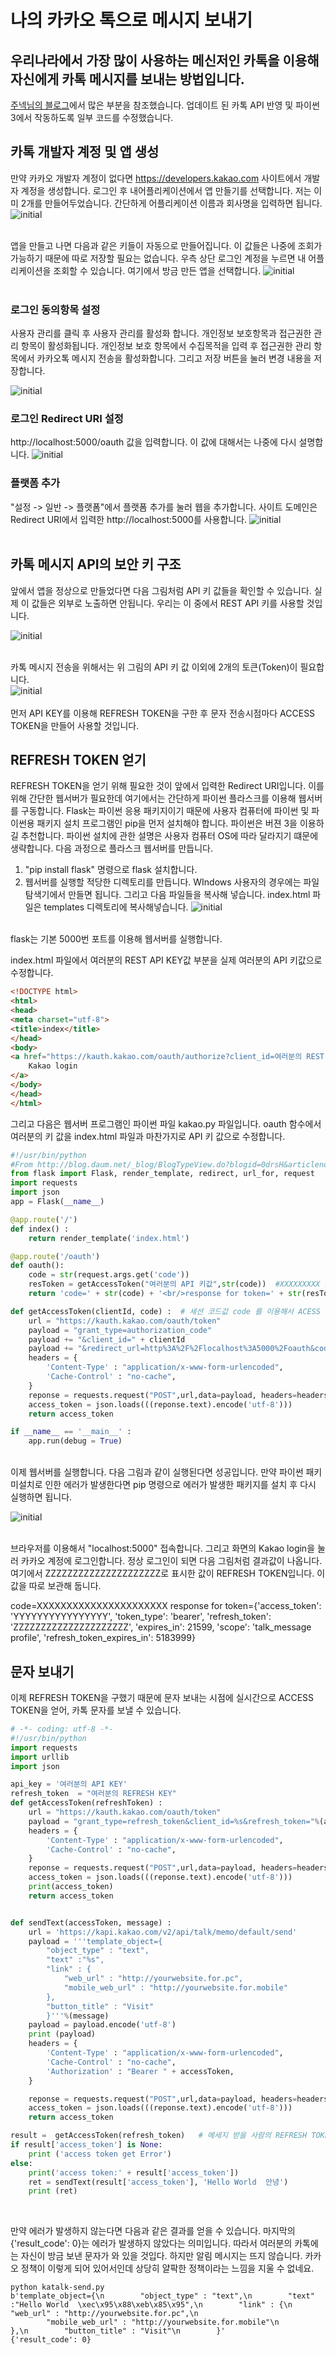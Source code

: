 # 나의 카카오 톡으로 메시지 보내기

우리나라에서 가장 많이 사용하는 메신저인 카톡을 이용해 자신에게 카톡 메시지를 보내는 방법입니다.
----------------------------------
[주넥님의 블로그](http://blog.daum.net/_blog/BlogTypeView.do?blogid=0drsH&articleno=79)에서 많은 부분을 참조했습니다. 업데이트 된 카톡 API 반영 및 파이썬 3에서 작동하도록 일부 코드를 수정했습니다.

## 카톡 개발자 계정 및 앱 생성
만약 카카오 개발자 계정이 없다면 https://developers.kakao.com 사이트에서 개발자 계정을 생성합니다. 로그인 후 내어플리케이션에서 앱 만들기를 선택합니다. 저는 이미 2개를 만들어두었습니다. 간단하게 어플리케이션 이름과 회사명을 입력하면 됩니다. <br />
![initial](./image/2-1.png)<br /><br />

앱을 만들고 나면 다음과 같은 키들이 자동으로 만들어집니다. 이 값들은 나중에 조회가 가능하기 때문에 따로 저장할 필요는 없습니다.
우측 상단 로그인 계정을 누르면 내 어플리케이션을 조회할 수 있습니다. 여기에서 방금 만든 앱을 선택합니다.
![initial](./image/2-2.png)<br /><br />

### 로그인 동의항목 설정
사용자 관리를 클릭 후 사용자 관리를 활성화 합니다. 개인정보 보호항목과 접근권한 관리 항목이 활성화됩니다. 개인정보 보호 항목에서 수집목적을 입력 후  접근권한 관리 항목에서 카카오톡 메시지 전송을 활성화합니다. 그리고 저장 버튼을 눌러 변경 내용을 저장합니다.

![initial](./image/2-3.png)<br />

### 로그인 Redirect URI  설정
http://localhost:5000/oauth 값을 입력합니다. 이 값에 대해서는 나중에 다시 설명합니다.
![initial](./image/2-4.png)<br />

### 플랫폼 추가
"설정 -> 일반 -> 플랫폼"에서 플랫폼 추가를 눌러 웹을 추가합니다. 사이트 도메인은 Redirect URI에서 입력한 http://localhost:5000를 사용합니다.
![initial](./image/2-6.png)<br /><br />


## 카톡 메시지 API의 보안 키 구조
앞에서 앱을 정상으로 만들었다면 다음 그림처럼 API 키 값들을 확인할 수 있습니다. 실제 이 값들은 외부로 노출하면 안됩니다. 우리는 이 중에서 REST API 키를 사용할 것입니다.

![initial](./image/2-8.png)<br /><br />


카톡 메시지 전송을 위해서는 위 그림의  API 키 값 이외에 2개의  토큰(Token)이 필요합니다.  
![initial](./image/2-7.png)<br /><br />
먼저 API KEY를 이용해 REFRESH TOKEN을 구한 후 문자 전송시점마다 ACCESS TOKEN을 만들어 사용할 것입니다.

## REFRESH TOKEN 얻기
REFRESH TOKEN을 얻기 위해 필요한 것이 앞에서 입력한 Redirect URI입니다. 이를 위해 간단한 웹서버가 필요한데 여기에서는 간단하게 파이썬 플라스크를 이용해 웹서버를 구동합니다. Flask는 파이썬 응용 패키지이기 때문에 사용자 컴퓨터에 파이썬 및 파이썬용 패키지 설치 프로그램인 pip을 먼저 설치해야 합니다. 파이썬은 버젼 3을 이용하길 추천합니다. 파이썬 설치에 관한 설명은 사용자 컴퓨터 OS에 따라 달라지기 떄문에 생략합니다. 다음 과정으로 플라스크 웹서버를 만듭니다.

1. "pip install flask" 명령으로 flask 설치합니다.
2. 웹서버를 실행할 적당한 디렉토리를 만듭니다. WIndows 사용자의 경우에는 파일 탐색기에서 만들면 됩니다.  그리고 다음 파일들을 복사해 넣습니다. index.html 파일은 templates 디렉토리에 복사해넣습니다.
![initial](./image/2-9.png)<br /><br />

flask는 기본 5000번 포트를 이용해 웹서버를 실행합니다. 

index.html 파일에서 여러분의 REST API KEY값 부분을 실제 여러분의 API 키값으로 수정합니다.
```html
<!DOCTYPE html>
<html>
<head>
<meta charset="utf-8">
<title>index</title>
</head>
<body>
<a href="https://kauth.kakao.com/oauth/authorize?client_id=여러분의 REST API KEY값&redirect_uri=http://localhost:5000/oauth&response_type=code&scope=talk_message">
    Kakao login
</a>
</body>
</head>
</html>
```

그리고 다음은 웹서버 프로그램인 파이썬 파일 kakao.py 파일입니다. oauth 함수에서 여러분의 키 값을 index.html 파일과 마찬가지로 API 키 값으로 수정합니다.

```python
#!/usr/bin/python
#From http://blog.daum.net/_blog/BlogTypeView.do?blogid=0drsH&articleno=79 
from flask import Flask, render_template, redirect, url_for, request
import requests
import json
app = Flask(__name__)

@app.route('/')
def index() :
    return render_template('index.html')

@app.route('/oauth')
def oauth():
    code = str(request.args.get('code'))
    resToken = getAccessToken("여러분의 API 키값",str(code))  #XXXXXXXXX 자리에 RESET API KEY값을 사용
    return 'code=' + str(code) + '<br/>response for token=' + str(resToken)

def getAccessToken(clientId, code) :  # 세션 코드값 code 를 이용해서 ACESS TOKEN과 REFRESH TOKEN을 발급 받음
    url = "https://kauth.kakao.com/oauth/token"
    payload = "grant_type=authorization_code"
    payload += "&client_id=" + clientId
    payload += "&redirect_url=http%3A%2F%2Flocalhost%3A5000%2Foauth&code=" + code
    headers = {
        'Content-Type' : "application/x-www-form-urlencoded",
        'Cache-Control' : "no-cache",
    }
    reponse = requests.request("POST",url,data=payload, headers=headers)
    access_token = json.loads(((reponse.text).encode('utf-8')))
    return access_token

if __name__ == '__main__' :
    app.run(debug = True)
```
<br />
이제 웹서버를 실행합니다. 다음 그림과 같이 실행된다면 성공입니다. 만약 파이썬 패키 미설치로 인한 에러가 발생한다면 pip 명령으로 에러가 발생한 패키지를 설치 후 다시 실행하면 됩니다.

![initial](./image/2-10.png)<br /><br />

브라우저를 이용해서 "localhost:5000" 접속합니다. 그리고 화면의 Kakao login을 눌러 카카오 계정에 로그인합니다. 정상 로그인이 되면 다음 그림처럼 결과값이 나옵니다. 여기에서 ZZZZZZZZZZZZZZZZZZZZZ로 표시한 값이 REFRESH TOKEN입니다. 이 값을 따로 보관해 둡니다.

code=XXXXXXXXXXXXXXXXXXXXXX
response for token={'access_token': 'YYYYYYYYYYYYYYYY', 'token_type': 'bearer', 'refresh_token': 'ZZZZZZZZZZZZZZZZZZZZZ', 'expires_in': 21599, 'scope': 'talk_message profile', 'refresh_token_expires_in': 5183999}

## 문자 보내기
이제 REFRESH TOKEN을 구했기 때문에 문자 보내는 시점에 실시간으로 ACCESS TOKEN을 얻어, 카톡 문자를 보낼 수 있습니다.

```python
# -*- coding: utf-8 -*-
#!/usr/bin/python
import requests
import urllib
import json

api_key = '여러분의 API KEY'
refresh_token  = "여러분의 REFRESH KEY"
def getAccessToken(refreshToken) :
    url = "https://kauth.kakao.com/oauth/token"
    payload = "grant_type=refresh_token&client_id=%s&refresh_token="%(api_key) + refreshToken
    headers = {
        'Content-Type' : "application/x-www-form-urlencoded",
        'Cache-Control' : "no-cache",
    }
    reponse = requests.request("POST",url,data=payload, headers=headers)
    access_token = json.loads(((reponse.text).encode('utf-8')))
    print(access_token)
    return access_token


def sendText(accessToken, message) :
    url = 'https://kapi.kakao.com/v2/api/talk/memo/default/send'
    payload = '''template_object={
        "object_type" : "text",
        "text" :"%s",
        "link" : {
            "web_url" : "http://yourwebsite.for.pc",
            "mobile_web_url" : "http://yourwebsite.for.mobile"
        },
        "button_title" : "Visit"
        }'''%(message)
    payload = payload.encode('utf-8')
    print (payload)
    headers = {
        'Content-Type' : "application/x-www-form-urlencoded",
        'Cache-Control' : "no-cache",
        'Authorization' : "Bearer " + accessToken,
    }

    reponse = requests.request("POST",url,data=payload, headers=headers)
    access_token = json.loads(((reponse.text).encode('utf-8')))
    return access_token

result =  getAccessToken(refresh_token)   # 메세지 받을 사람의 REFRESH TOKEN 이용
if result['access_token'] is None:
    print ('access token get Error')
else:
    print('access token:' + result['access_token'])
    ret = sendText(result['access_token'], 'Hello World  안녕')
    print (ret)
```
<br />


만약 에러가 발생하지 않는다면 다음과 같은 결과를 얻을 수 있습니다. 마지막의 {'result_code': 0}는 에러가 발생하지 않았다는 의미입니다. 따라서 여러분의 카톡에는 자신이 방금 보낸 문자가 와 있을 것입다. 하지만 알림 메시지는 뜨지 않습니다. 카카오 정책이 이렇게 되어 있어서인데 상당히 얄팍한 정책이라는 느낌을 지울 수 없네요.

```console
python katalk-send.py
b'template_object={\n        "object_type" : "text",\n        "text" :"Hello World  \xec\x95\x88\xeb\x85\x95",\n        "link" : {\n            "web_url" : "http://yourwebsite.for.pc",\n    
        "mobile_web_url" : "http://yourwebsite.for.mobile"\n        },\n        "button_title" : "Visit"\n        }'
{'result_code': 0}
```